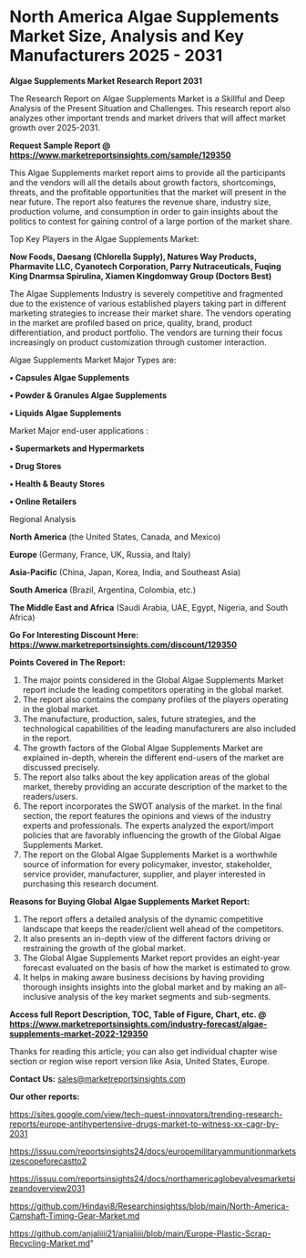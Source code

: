 # North America Algae Supplements Market Size, Analysis and Key Manufacturers 2025 - 2031

<strong>Algae Supplements Market Research Report 2031</strong>

The Research Report on Algae Supplements Market is a Skillful and Deep Analysis of the Present Situation and Challenges. This research report also analyzes other important trends and market drivers that will affect market growth over 2025-2031.

<strong>Request Sample Report @ <a href=https://www.marketreportsinsights.com/sample/129350>https://www.marketreportsinsights.com/sample/129350</a></strong>

This Algae Supplements market report aims to provide all the participants and the vendors will all the details about growth factors, shortcomings, threats, and the profitable opportunities that the market will present in the near future. The report also features the revenue share, industry size, production volume, and consumption in order to gain insights about the politics to contest for gaining control of a large portion of the market share.

Top Key Players in the Algae Supplements Market:

<strong>Now Foods, Daesang (Chlorella Supply), Natures Way Products, Pharmavite LLC, Cyanotech Corporation, Parry Nutraceuticals, Fuqing King Dnarmsa Spirulina, Xiamen Kingdomway Group (Doctors Best)</strong>

The Algae Supplements Industry is severely competitive and fragmented due to the existence of various established players taking part in different marketing strategies to increase their market share. The vendors operating in the market are profiled based on price, quality, brand, product differentiation, and product portfolio. The vendors are turning their focus increasingly on product customization through customer interaction.

Algae Supplements Market Major Types are:

<strong>• Capsules Algae Supplements

• Powder & Granules Algae Supplements

• Liquids Algae Supplements</strong>

Market Major end-user applications :

<strong>• Supermarkets and Hypermarkets

• Drug Stores

• Health & Beauty Stores

• Online Retailers</strong>

Regional Analysis

</u><strong><b>North America</b></strong> (the United States, Canada, and Mexico)

<strong><b>Europe </b></strong>(Germany, France, UK, Russia, and Italy)

<strong><b>Asia-Pacific</b></strong> (China, Japan, Korea, India, and Southeast Asia)

<strong><b>South America</b></strong> (Brazil, Argentina, Colombia, etc.)

<strong><b>The Middle East and Africa</b></strong> (Saudi Arabia, UAE, Egypt, Nigeria, and South Africa)

<strong>Go For Interesting Discount Here: <a href=https://www.marketreportsinsights.com/discount/129350>https://www.marketreportsinsights.com/discount/129350</a></strong>

<strong>Points Covered in The Report:</strong>
<ol>
  <li>The major points considered in the Global Algae Supplements Market report include the leading competitors operating in the global market.</li>
  <li>The report also contains the company profiles of the players operating in the global market.</li>
  <li>The manufacture, production, sales, future strategies, and the technological capabilities of the leading manufacturers are also included in the report.</li>
  <li>The growth factors of the Global Algae Supplements Market are explained in-depth, wherein the different end-users of the market are discussed precisely.</li>
  <li>The report also talks about the key application areas of the global market, thereby providing an accurate description of the market to the readers/users.</li>
  <li>The report incorporates the SWOT analysis of the market. In the final section, the report features the opinions and views of the industry experts and professionals. The experts analyzed the export/import policies that are favorably influencing the growth of the Global Algae Supplements Market.</li>
  <li>The report on the Global Algae Supplements Market is a worthwhile source of information for every policymaker, investor, stakeholder, service provider, manufacturer, supplier, and player interested in purchasing this research document.</li>
</ol>
<strong>Reasons for Buying Global Algae Supplements Market Report:</strong>

<ol>
  <li>The report offers a detailed analysis of the dynamic competitive landscape that keeps the reader/client well ahead of the competitors.</li>
  <li>It also presents an in-depth view of the different factors driving or restraining the growth of the global market.</li>
  <li>The Global Algae Supplements Market report provides an eight-year forecast evaluated on the basis of how the market is estimated to grow.</li>
  <li>It helps in making aware business decisions by having providing thorough insights insights into the global market and by making an all-inclusive analysis of the key market segments and sub-segments.</li>
</ol>
<strong>Access full Report Description, TOC, Table of Figure, Chart, etc. @ <a href=https://www.marketreportsinsights.com/industry-forecast/algae-supplements-market-2022-129350>https://www.marketreportsinsights.com/industry-forecast/algae-supplements-market-2022-129350</a></strong>


Thanks for reading this article; you can also get individual chapter wise section or region wise report version like Asia, United States, Europe.

<strong>Contact Us:</strong>
sales@marketreportsinsights.com

<strong>Our other reports:</strong>

<a href=https://sites.google.com/view/tech-quest-innovators/trending-research-reports/europe-antihypertensive-drugs-market-to-witness-xx-cagr-by-2031>https://sites.google.com/view/tech-quest-innovators/trending-research-reports/europe-antihypertensive-drugs-market-to-witness-xx-cagr-by-2031</a>

<a href=https://issuu.com/reportsinsights24/docs/europemilitaryammunitionmarketsizescopeforecastto2>https://issuu.com/reportsinsights24/docs/europemilitaryammunitionmarketsizescopeforecastto2</a>

<a href=https://issuu.com/reportsinsights24/docs/northamericaglobevalvesmarketsizeandoverview2031>https://issuu.com/reportsinsights24/docs/northamericaglobevalvesmarketsizeandoverview2031</a>

<a href=https://github.com/Hindavi8/Researchinsightss/blob/main/North-America-Camshaft-Timing-Gear-Market.md>https://github.com/Hindavi8/Researchinsightss/blob/main/North-America-Camshaft-Timing-Gear-Market.md</a>

<a href=https://github.com/anjaliiii21/anjaliiii/blob/main/Europe-Plastic-Scrap-Recycling-Market.md>https://github.com/anjaliiii21/anjaliiii/blob/main/Europe-Plastic-Scrap-Recycling-Market.md</a>"
